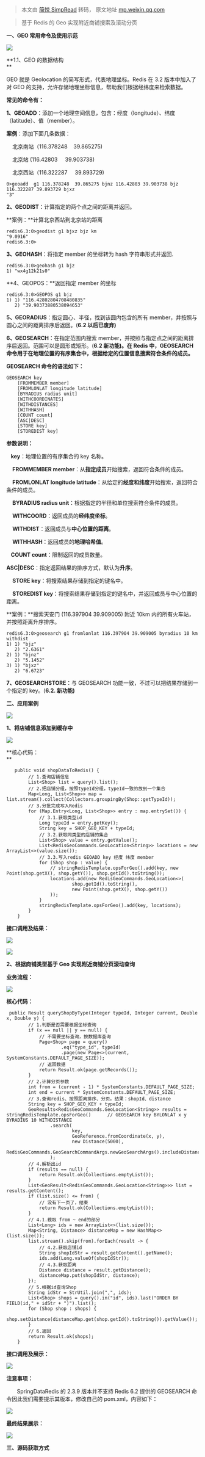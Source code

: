 > 本文由 [简悦 SimpRead](http://ksria.com/simpread/) 转码， 原文地址 [mp.weixin.qq.com](https://mp.weixin.qq.com/s?__biz=Mzg5MDk2MDI5OA==&mid=2247484992&idx=1&sn=6970887f799637fc06af4ff2a0d36214&chksm=cfd5e685f8a26f9330e49a6e585f95b22b325c042da6c05a2d184f51272acf1920059d8a2b7b&scene=21#wechat_redirect)

> 基于 Redis 的 Geo 实现附近商铺搜索及滚动分页

**一、GEO 常用命令及使用示范**

**![](https://mmbiz.qpic.cn/sz_mmbiz_png/CFfeGLBwm44XhLJqQFn2Cibiaso3rCjmz2zfJvWWjDic9dBjhZmUPYuibZ6iafVKaFooibltcexbibia9LDQJ8Ew6S61cg/640?wx_fmt=png)**

**1.1、GEO 的数据结构  
**

GEO 就是 Geolocation 的简写形式，代表地理坐标。Redis 在 3.2 版本中加入了对 GEO 的支持，允许存储地理坐标信息，帮助我们根据经纬度来检索数据。

**常见的命令有：**

**1、GEOADD**：添加一个地理空间信息，包含：经度（longitude）、纬度（latitude）、值（member）。

**案例**：添加下面几条数据：

    北京南站（116.378248    39.865275)

    北京站 (116.42803     39.903738)

    北京西站（116.322287     39.893729)

```
0>geoadd  g1 116.378248  39.865275 bjnz 116.42803 39.903738 bjz 116.322287 39.893729 bjxz
"3"

```

**2、GEODIST**：计算指定的两个点之间的距离并返回。

**案例：**计算北京西站到北京站的距离

```
redis6.3:0>geodist g1 bjxz bjz km 
"9.0916"
redis6.3:0>

```

**3、GEOHASH**：将指定 member 的坐标转为 hash 字符串形式并返回.

```
redis6.3:0>geohash g1 bjz
1) "wx4g12k21s0"

```

**4、GEOPOS：**返回指定 member 的坐标  

```
redis6.3:0>GEOPOS g1 bjz
1) 1) "116.42802804708480835"
   2) "39.90373880538094653"

```

**5、GEORADIUS**：指定圆心、半径，找到该圆内包含的所有 member，并按照与圆心之间的距离排序后返回。(**6.2 以后已废弃)**  

**6、GEOSEARCH**：在指定范围内搜索 member，并按照与指定点之间的距离排序后返回。范围可以是圆形或矩形。(**6.2 新功能)。在 Redis 中，GEOSEARCH 命令用于在地理位置的有序集合中，根据给定的位置信息搜索符合条件的成员。**  

**GEOSEARCH 命令的语法如下：**

```
GEOSEARCH key
    [FROMMEMBER member]
    [FROMLONLAT longitude latitude]
    [BYRADIUS radius unit]
    [WITHCOORDINATES]
    [WITHDISTANCES]
    [WITHHASH]
    [COUNT count]
    [ASC|DESC]
    [STORE key]
    [STOREDIST key]

```

**参数说明：**

   **key**：地理位置的有序集合的 key 名称。

    **FROMMEMBER member**：从**指定成员**开始搜索，返回符合条件的成员。

    **FROMLONLAT longitude latitude**：从给定的**经度和纬度**开始搜索，返回符合条件的成员。

    **BYRADIUS radius unit**：根据指定的半径和单位搜索符合条件的成员。

    **WITHCOORD**：返回成员的**经纬度坐标**。

    **WITHDIST**：返回成员与**中心位置的距离**。

    **WITHHASH**：返回成员的**地理哈希值**。

   **COUNT count**：限制返回的成员数量。

 **ASC|DESC**：指定返回结果的排序方式，默认为**升序**。

    **STORE key**：将搜索结果存储到指定的键名中。

    **STOREDIST key**：将搜索结果存储到指定的键名中，并返回成员与中心位置的距离。

**案例：**搜索天安门 (116.397904 39.909005) 附近 10km 内的所有火车站，并按照距离升序排序。

```
redis6.3:0>geosearch g1 fromlonlat 116.397904 39.909005 byradius 10 km withdist
1) 1) "bjz"
   2) "2.6361"
2) 1) "bjnz"
   2) "5.1452"
3) 1) "bjxz"
   2) "6.6723"

```

**7、GEOSEARCHSTORE**：与 GEOSEARCH 功能一致，不过可以把结果存储到一个指定的 key。(**6.2. 新功能)**

**二、应用案例**

![](https://mmbiz.qpic.cn/sz_mmbiz_png/CFfeGLBwm44XhLJqQFn2Cibiaso3rCjmz2fUU5V15Fic37MZBSBNEicXvOQBhI4urticnMibxnfawlEaCF3X6diaZNI0g/640?wx_fmt=png)

**1、将店铺信息添加到缓存中**

**![](https://mmbiz.qpic.cn/sz_mmbiz_png/CFfeGLBwm44XhLJqQFn2Cibiaso3rCjmz2oyo1CkJqdFHSYn3DhXNMMINH0A5CeshQscpXrGrib8yicRyGe8GbH1Lg/640?wx_fmt=png)**

**核心代码：  
**

```
   public void shopDataToRedis() {
        // 1.查询店铺信息
        List<Shop> list = query().list();
        // 2.把店铺分组，按照typeId分组，typeId一致的放到一个集合
        Map<Long, List<Shop>> map = list.stream().collect(Collectors.groupingBy(Shop::getTypeId));
        // 3.分批完成写入Redis
        for (Map.Entry<Long, List<Shop>> entry : map.entrySet()) {
            // 3.1.获取类型id
            Long typeId = entry.getKey();
            String key = SHOP_GEO_KEY + typeId;
            // 3.2.获取同类型的店铺的集合
            List<Shop> value = entry.getValue();
            List<RedisGeoCommands.GeoLocation<String>> locations = new ArrayList<>(value.size());
            // 3.3.写入redis GEOADD key 经度 纬度 member
            for (Shop shop : value) {
                // stringRedisTemplate.opsForGeo().add(key, new Point(shop.getX(), shop.getY()), shop.getId().toString());
                locations.add(new RedisGeoCommands.GeoLocation<>(
                        shop.getId().toString(),
                        new Point(shop.getX(), shop.getY())
                ));
            }
            stringRedisTemplate.opsForGeo().add(key, locations);
        }
    }

```

**接口调用及结果：**  

![](https://mmbiz.qpic.cn/sz_mmbiz_png/CFfeGLBwm44XhLJqQFn2Cibiaso3rCjmz2AMiaUXLwxTxAbWicVjXDia59X0CkI2RKgsuPDhARUKDm1KadLkfsFKCBQ/640?wx_fmt=png)

![](https://mmbiz.qpic.cn/sz_mmbiz_png/CFfeGLBwm44XhLJqQFn2Cibiaso3rCjmz2vfZ71UfyTwNzDBkw8poaicE3gMibaXFjlylrnPCkXibUT9lNibqvjNtXPA/640?wx_fmt=png)

**2、根据商铺类型基于 Geo 实现附近商铺分页滚动查询**

**业务流程：**

![](https://mmbiz.qpic.cn/sz_mmbiz_png/CFfeGLBwm44XhLJqQFn2Cibiaso3rCjmz21dlgCmjrDh1wX86yqIGssxt7OIpxyIqTRYRhebEz8guNibLWzvBrspg/640?wx_fmt=png)

**核心代码：**  

```
 public Result queryShopByType(Integer typeId, Integer current, Double x, Double y) {
        // 1.判断是否需要根据坐标查询
        if (x == null || y == null) {
            // 不需要坐标查询，按数据库查询
            Page<Shop> page = query()
                    .eq("type_id", typeId)
                    .page(new Page<>(current, SystemConstants.DEFAULT_PAGE_SIZE));
            // 返回数据
            return Result.ok(page.getRecords());
        }
        // 2.计算分页参数
        int from = (current - 1) * SystemConstants.DEFAULT_PAGE_SIZE;
        int end = current * SystemConstants.DEFAULT_PAGE_SIZE;
        // 3.查询redis、按照距离排序、分页。结果：shopId、distance
        String key = SHOP_GEO_KEY + typeId;
        GeoResults<RedisGeoCommands.GeoLocation<String>> results = stringRedisTemplate.opsForGeo()      // GEOSEARCH key BYLONLAT x y BYRADIUS 10 WITHDISTANCE
                .search(
                        key,
                        GeoReference.fromCoordinate(x, y),
                        new Distance(5000),
                        RedisGeoCommands.GeoSearchCommandArgs.newGeoSearchArgs().includeDistance().limit(end)
                );
        // 4.解析出id
        if (results == null) {
            return Result.ok(Collections.emptyList());
        }
        List<GeoResult<RedisGeoCommands.GeoLocation<String>>> list = results.getContent();
        if (list.size() <= from) {
            // 没有下一页了，结束
            return Result.ok(Collections.emptyList());
        }
        // 4.1.截取 from ~ end的部分
        List<Long> ids = new ArrayList<>(list.size());
        Map<String, Distance> distanceMap = new HashMap<>(list.size());
        list.stream().skip(from).forEach(result -> {
            // 4.2.获取店铺id
            String shopIdStr = result.getContent().getName();
            ids.add(Long.valueOf(shopIdStr));
            // 4.3.获取距离
            Distance distance = result.getDistance();
            distanceMap.put(shopIdStr, distance);
        });
        // 5.根据id查询Shop
        String idStr = StrUtil.join(",", ids);
        List<Shop> shops = query().in("id", ids).last("ORDER BY FIELD(id," + idStr + ")").list();
        for (Shop shop : shops) {
            shop.setDistance(distanceMap.get(shop.getId().toString()).getValue());
        }
        // 6.返回
        return Result.ok(shops);
    }

```

**接口调用及展示：**

![](https://mmbiz.qpic.cn/sz_mmbiz_png/CFfeGLBwm44XhLJqQFn2Cibiaso3rCjmz24YahzwaZW3q2SDHkQE7vWRuibFt2X1SFJaqEOPhic0PHK1CWqicj6f97g/640?wx_fmt=png)

**注意事项：**

       SpringDataRedis 的 2.3.9 版本并不支持 Redis 6.2 提供的 GEOSEARCH 命令因此我们需要提示其版本，修改自己的 pom.xml，内容如下：

**![](https://mmbiz.qpic.cn/sz_mmbiz_png/CFfeGLBwm44XhLJqQFn2Cibiaso3rCjmz2mI19QXXcynBOuD4p1KByXKZ6EVMjM2xjeeibMQsm1Q1jOfCNmxUa9dg/640?wx_fmt=png)**

**最终结果展示：**

![](https://mmbiz.qpic.cn/sz_mmbiz_png/CFfeGLBwm44XhLJqQFn2Cibiaso3rCjmz2kd6bpj8ZPkTKVVdQkXET2TQSWuWDUhIdYC0e8rIia045ZBU1O9uYKEQ/640?wx_fmt=png)

**三、源码获取方式**